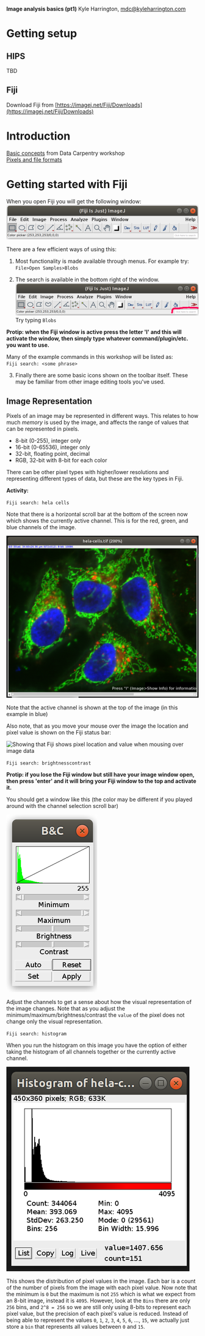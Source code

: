 **Image analysis basics (pt1)**
Kyle Harrington, mdc@kyleharrington.com

# Getting setup

## HIPS

TBD

## Fiji

Download Fiji from
[https://imagej.net/Fiji/Downloads](https://imagej.net/Fiji/Downloads)

# Introduction

[Basic
concepts](https://datacarpentry.org/image-processing/01-introduction/index.html)
from Data Carpentry workshop  
[Pixels and file formats](https://datacarpentry.org/image-processing/02-image-basics/index.html)

# Getting started with Fiji

When you open Fiji you will get the following window:
![Image of the Fiji window](img/fiji_toolbar.png)

There are a few efficient ways of using this:

1. Most functionality is made available through menus. For example
   try:
   `File>Open Samples>Blobs`
   
2. The search is available in the bottom right of the window.
![Image of the Fiji window with search box highlighted](img/fiji_toolbar_search.png)
Try typing `Blobs`

**Protip: when the Fiji window is active press the letter 'l' and this
will activate the window, then simply type whatever
command/plugin/etc. you want to use.**

Many of the example commands in this workshop will be listed as:  
`Fiji search: <some phrase>`

3. Finally there are some basic icons shown on the toolbar
   itself. These may be familiar from other image editing tools you've used.

## Image Representation

Pixels of an image may be represented in different ways. This relates
to how much *memory* is used by the image, and affects the range of
values that can be represented in pixels. 

- 8-bit (0-255), integer only
- 16-bit (0-65536), integer only
- 32-bit, floating point, decimal
- RGB, 32-bit with 8-bit for each color

There can be other pixel types with higher/lower resolutions and
representing different types of data, but these are the key types in Fiji.

**Activity:**

`Fiji search: hela cells`

Note that there is a horizontal scroll bar at the bottom of the screen
now which shows the currently active channel. This is for the red,
green, and blue channels of the image.

![HeLa cells example image from Fiji](img/hela_cells.png)

Note that the active channel is shown at the top of the image (in this
example in blue)

Also note, that as you move your mouse over the image the location and
pixel value is shown on the Fiji status bar:

![Showing that Fiji shows pixel location and value when mousing over
image data](img/mouse_over_pixel_location_value.png)

`Fiji search: brightnesscontrast`

**Protip: if you lose the Fiji window but still have your image
window open, then press 'enter' and it will bring your Fiji window to
the top and activate it.**

You should get a window like this (the color may be different if you
played around with the channel selection scroll bar)

![The brightness/contrast adjustment window](img/brightness_contrast.png)

Adjust the channels to get a sense about how the visual representation
of the image changes. Note that as you adjust the
minimum/maximum/brightness/contrast the `value` of the pixel does not
change only the visual representation.

`Fiji search: histogram`

When you run the histogram on this image you have the option of either
taking the histogram of all channels together or the currently active channel.

![The histogram window](img/histogram_window.png)

This shows the distribution of pixel values in the image. Each bar is
a count of the number of pixels from the image with each pixel
value. Now note that the minimum is `0` but the maximum is not `255`
which is what we expect from an 8-bit image, instead it is
`4095`. However, look at the `Bins` there are only `256` bins, and
`2^8 = 256` so we are still only using 8-bits to represent each pixel
value, but the precision of each pixel's value is reduced. Instead of
being able to represent the values `0`, `1`, `2`, `3`, `4`, `5`, `6`,
..., `15`, we actually just store a `bin` that represents all values
between `0` and `15`. 
